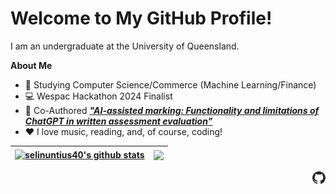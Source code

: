# Welcome to My GitHub Profile!

I am an undergraduate at the University of Queensland.

**About Me**

- 🏫 Studying Computer Science/Commerce (Machine Learning/Finance)
- 💻 Wespac Hackathon 2024 Finalist
- 📜 Co-Authored [___"AI-assisted marking: Functionality and limitations of ChatGPT in written assessment evaluation"___](https://doi.org/10.14742/ajet.9463)
- ❤️ I love music, reading, and, of course, coding!

| <a href="https://github.com/selinuntius40/github-readme-stats"><img align="center" src="https://github-readme-stats.vercel.app/api?username=selinuntius40&show_icons=true&include_all_commits=true&theme=buefy&hide_border=true" alt="selinuntius40's github stats" /></a> | <a href="https://github.com/selinuntius40/github-readme-stats"><img align="center" src="https://github-readme-stats.vercel.app/api/top-langs/?username=selinuntius40&layout=compact&theme=buefy&hide_border=true" /></a> |
| ------------- | ------------- |


<a href="https://github.com/selinuntius40">
  <img align="right" alt="Ryuto's GitHub Page" width="21px" src="images/github-mark.svg" />
</a>